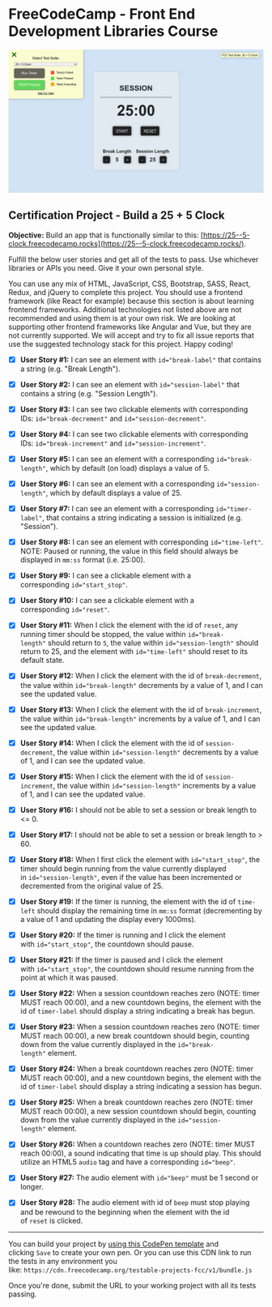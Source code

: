 # FreeCodeCamp - Front End Development Libraries Course

![project-screenshot](./assets/project-screenshot.png "All tests passed!")

## Certification Project - Build a 25 + 5 Clock

**Objective:** Build an app that is functionally similar to this: [https://25--5-clock.freecodecamp.rocks](https://25--5-clock.freecodecamp.rocks/).

Fulfill the below user stories and get all of the tests to pass. Use whichever libraries or APIs you need. Give it your own personal style.

You can use any mix of HTML, JavaScript, CSS, Bootstrap, SASS, React, Redux, and jQuery to complete this project. You should use a frontend framework (like React for example) because this section is about learning frontend frameworks. Additional technologies not listed above are not recommended and using them is at your own risk. We are looking at supporting other frontend frameworks like Angular and Vue, but they are not currently supported. We will accept and try to fix all issue reports that use the suggested technology stack for this project. Happy coding!

- [x] **User Story #1:** I can see an element with `id="break-label"` that contains a string (e.g. "Break Length").

- [x] **User Story #2:** I can see an element with `id="session-label"` that contains a string (e.g. "Session Length").

- [x] **User Story #3:** I can see two clickable elements with corresponding IDs: `id="break-decrement"` and `id="session-decrement"`.

- [x] **User Story #4:** I can see two clickable elements with corresponding IDs: `id="break-increment"` and `id="session-increment"`.

- [x] **User Story #5:** I can see an element with a corresponding `id="break-length"`, which by default (on load) displays a value of 5.

- [x] **User Story #6:** I can see an element with a corresponding `id="session-length"`, which by default displays a value of 25.

- [x] **User Story #7:** I can see an element with a corresponding `id="timer-label"`, that contains a string indicating a session is initialized (e.g. "Session").

- [x] **User Story #8:** I can see an element with corresponding `id="time-left"`. NOTE: Paused or running, the value in this field should always be displayed in `mm:ss` format (i.e. 25:00).

- [x] **User Story #9:** I can see a clickable element with a corresponding `id="start_stop"`.

- [x] **User Story #10:** I can see a clickable element with a corresponding `id="reset"`.

- [x] **User Story #11:** When I click the element with the id of `reset`, any running timer should be stopped, the value within `id="break-length"` should return to `5`, the value within `id="session-length"` should return to 25, and the element with `id="time-left"` should reset to its default state.

- [x] **User Story #12:** When I click the element with the id of `break-decrement`, the value within `id="break-length"` decrements by a value of 1, and I can see the updated value.

- [x] **User Story #13:** When I click the element with the id of `break-increment`, the value within `id="break-length"` increments by a value of 1, and I can see the updated value.

- [x] **User Story #14:** When I click the element with the id of `session-decrement`, the value within `id="session-length"` decrements by a value of 1, and I can see the updated value.

- [x] **User Story #15:** When I click the element with the id of `session-increment`, the value within `id="session-length"` increments by a value of 1, and I can see the updated value.

- [x] **User Story #16:** I should not be able to set a session or break length to <= 0.

- [x] **User Story #17:** I should not be able to set a session or break length to > 60.

- [x] **User Story #18:** When I first click the element with `id="start_stop"`, the timer should begin running from the value currently displayed in `id="session-length"`, even if the value has been incremented or decremented from the original value of 25.

- [x] **User Story #19:** If the timer is running, the element with the id of `time-left` should display the remaining time in `mm:ss` format (decrementing by a value of 1 and updating the display every 1000ms).

- [x] **User Story #20:** If the timer is running and I click the element with `id="start_stop"`, the countdown should pause.

- [x] **User Story #21:** If the timer is paused and I click the element with `id="start_stop"`, the countdown should resume running from the point at which it was paused.

- [x] **User Story #22:** When a session countdown reaches zero (NOTE: timer MUST reach 00:00), and a new countdown begins, the element with the id of `timer-label` should display a string indicating a break has begun.

- [x] **User Story #23:** When a session countdown reaches zero (NOTE: timer MUST reach 00:00), a new break countdown should begin, counting down from the value currently displayed in the `id="break-length"` element.

- [x] **User Story #24:** When a break countdown reaches zero (NOTE: timer MUST reach 00:00), and a new countdown begins, the element with the id of `timer-label` should display a string indicating a session has begun.

- [x] **User Story #25:** When a break countdown reaches zero (NOTE: timer MUST reach 00:00), a new session countdown should begin, counting down from the value currently displayed in the `id="session-length"` element.

- [x] **User Story #26:** When a countdown reaches zero (NOTE: timer MUST reach 00:00), a sound indicating that time is up should play. This should utilize an HTML5 `audio` tag and have a corresponding `id="beep"`.

- [x] **User Story #27:** The audio element with `id="beep"` must be 1 second or longer.

- [x] **User Story #28:** The audio element with id of `beep` must stop playing and be rewound to the beginning when the element with the id of `reset` is clicked.

---

You can build your project by [using this CodePen template](https://codepen.io/pen?template=MJjpwO) and clicking `Save` to create your own pen. Or you can use this CDN link to run the tests in any environment you like: `https://cdn.freecodecamp.org/testable-projects-fcc/v1/bundle.js`

Once you're done, submit the URL to your working project with all its tests passing.
